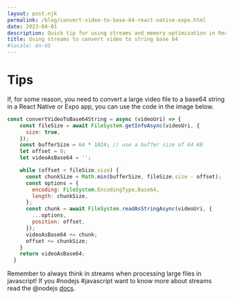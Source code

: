 ```yaml
---
layout: post.njk
permalink: /blog/convert-video-to-base-64-react-native-expo.html
date: 2023-04-01
description: Quick tip for using streams and memory optimization in React Native
title: Using streams to convert video to string base 64
#locale: en-US
---
```


# Tips

If, for some reason, you need to convert a large video file to a base64 string in a React Native or Expo app, you can use the code in the image below.

```javascript
const convertVideoToBase64String = async (videoUri) => {
    const fileSize = await FileSystem.getInfoAsync(videoUri, {
      size: true,
    });
    const bufferSize = 64 * 1024; // use a buffer size of 64 KB
    let offset = 0;
    let videoAsBase64 = '';

    while (offset < fileSize.size) {
      const chunkSize = Math.min(bufferSize, fileSize.size - offset);
      const options = {
        encoding: FileSystem.EncodingType.Base64,
        length: chunkSize,
      };
      const chunk = await FileSystem.readAsStringAsync(videoUri, {
        ...options,
        position: offset,
      });
      videoAsBase64 += chunk;
      offset += chunkSize;
    }
    return videoAsBase64;
  }
```

Remember to always think in streams when processing large files in javascript! If you #nodejs #javascript want to know more about streams read the @nodejs [docs](https://nodejs.org/dist/latest-v18.x/docs/api/stream.html).